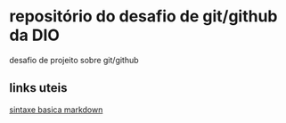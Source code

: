 # repositório do desafio de git/github da DIO
desafio de projeito sobre git/github

## links uteis
[sintaxe basica markdown](https://www.markdownguide.org/basic-syntax/)
